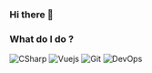 ### Hi there 👋

### What do I do ?

<img alt="CSharp" src="https://img.shields.io/badge/C%20Sharp-239120?logo=C%20Sharp&logoColor=white" />
<img alt="Vuejs" src="https://img.shields.io/badge/Vue.js-4FC08D?logo=vue.js&logoColor=white" />
<img alt="Git" src="https://img.shields.io/badge/Git-F05032?logo=Git&logoColor=white" />
<img alt="DevOps" src="https://img.shields.io/badge/Azure%20DevOps-0078D7?logo=Azure%20DevOps&logoColor=white" />

<!--
**Kakayoo62/Kakayoo62** is a ✨ _special_ ✨ repository because its `README.md` (this file) appears on your GitHub profile.

Here are some ideas to get you started:

- 🔭 I’m currently working on ...
- 🌱 I’m currently learning ...
- 👯 I’m looking to collaborate on ...
- 🤔 I’m looking for help with ...
- 💬 Ask me about ...
- 📫 How to reach me: ...
- 😄 Pronouns: ...
- ⚡ Fun fact: ...
-->

